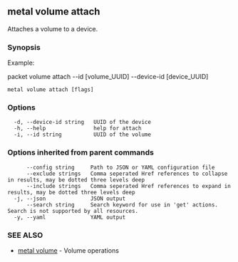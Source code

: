 ## metal volume attach

Attaches a volume to a device.

### Synopsis

Example:

packet volume attach --id [volume_UUID] --device-id [device_UUID]

	

```
metal volume attach [flags]
```

### Options

```
  -d, --device-id string   UUID of the device
  -h, --help               help for attach
  -i, --id string          UUID of the volume
```

### Options inherited from parent commands

```
      --config string     Path to JSON or YAML configuration file
      --exclude strings   Comma seperated Href references to collapse in results, may be dotted three levels deep
      --include strings   Comma seperated Href references to expand in results, may be dotted three levels deep
  -j, --json              JSON output
      --search string     Search keyword for use in 'get' actions. Search is not supported by all resources.
  -y, --yaml              YAML output
```

### SEE ALSO

* [metal volume](metal_volume.md)	 - Volume operations

